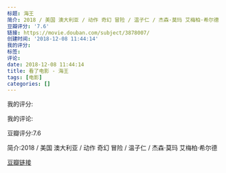 ```yaml
---
标题: 海王
简介: 2018 / 美国 澳大利亚 / 动作 奇幻 冒险 / 温子仁 / 杰森·莫玛 艾梅柏·希尔德
豆瓣评分: '7.6'
链接: https://movie.douban.com/subject/3878007/
创建时间: '2018-12-08 11:44:14'
我的评分:
标签:
评论:
date: 2018-12-08 11:44:14
title: 看了电影 - 海王
tags: [电影]
categories: []
---
```


我的评分:

我的评论:

豆瓣评分:7.6

简介:2018 / 美国 澳大利亚 / 动作 奇幻 冒险 / 温子仁 / 杰森·莫玛 艾梅柏·希尔德

[豆瓣链接](https://movie.douban.com/subject/3878007/)

